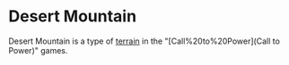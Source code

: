 # Desert Mountain

Desert Mountain is a type of [terrain](terrain) in the "[Call%20to%20Power](Call to Power)" games.